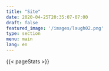 ```yaml
---
title: "Site"
date: 2020-04-25T20:35:07-07:00
draft: false
featured_image: '/images/laugh02.png'
type: section
menu: main
lang: en
---
```


{{< pageStats >}}
